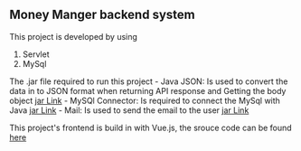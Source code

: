## Money Manger backend system 

This project is developed by using
1. Servlet 
2. MySql 

The .jar file required to run this project 
    - Java JSON: Is used to convert the data in to JSON format when returning API response and Getting the body object [jar Link](http://www.java2s.com/Code/Jar/j/Downloadjavajsonjar.htm)
    - MySQl Connector: Is required to connect the MySql with Java [jar Link](https://dev.mysql.com/downloads/connector/j)
    - Mail: Is used to send the email to the user [jar Link](https://static.javatpoint.com/src/mail/mailactivation.zip)


This project's frontend is build in with Vue.js,  the srouce code can be found [here](https://github.com/Achsuthan/money_manager_frontend) 